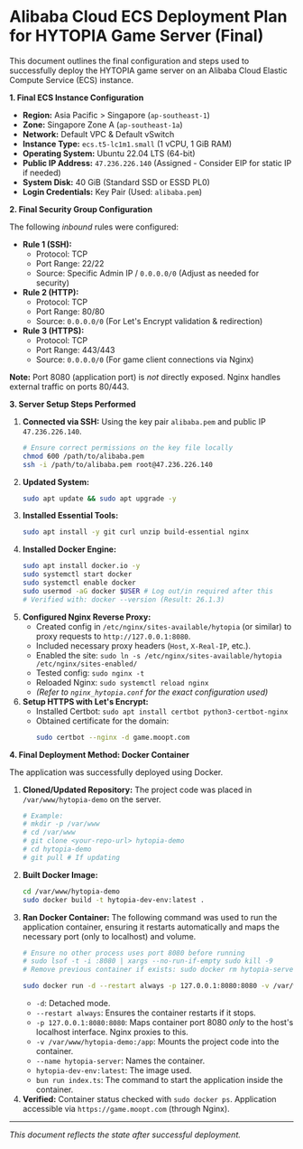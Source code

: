 # Alibaba Cloud ECS Deployment Plan for HYTOPIA Game Server (Final)

This document outlines the final configuration and steps used to successfully deploy the HYTOPIA game server on an Alibaba Cloud Elastic Compute Service (ECS) instance.

**1. Final ECS Instance Configuration**

*   **Region:** Asia Pacific > Singapore (`ap-southeast-1`)
*   **Zone:** Singapore Zone A (`ap-southeast-1a`)
*   **Network:** Default VPC & Default vSwitch
*   **Instance Type:** `ecs.t5-lc1m1.small` (1 vCPU, 1 GiB RAM)
*   **Operating System:** Ubuntu 22.04 LTS (64-bit)
*   **Public IP Address:** `47.236.226.140` (Assigned - Consider EIP for static IP if needed)
*   **System Disk:** 40 GiB (Standard SSD or ESSD PL0)
*   **Login Credentials:** Key Pair (Used: `alibaba.pem`)

**2. Final Security Group Configuration**

The following *inbound* rules were configured:

*   **Rule 1 (SSH):**
    *   Protocol: TCP
    *   Port Range: 22/22
    *   Source: Specific Admin IP / `0.0.0.0/0` (Adjust as needed for security)
*   **Rule 2 (HTTP):**
    *   Protocol: TCP
    *   Port Range: 80/80
    *   Source: `0.0.0.0/0` (For Let's Encrypt validation & redirection)
*   **Rule 3 (HTTPS):**
    *   Protocol: TCP
    *   Port Range: 443/443
    *   Source: `0.0.0.0/0` (For game client connections via Nginx)

**Note:** Port 8080 (application port) is *not* directly exposed. Nginx handles external traffic on ports 80/443.

**3. Server Setup Steps Performed**

1.  **Connected via SSH:** Using the key pair `alibaba.pem` and public IP `47.236.226.140`.
    ```bash
    # Ensure correct permissions on the key file locally
    chmod 600 /path/to/alibaba.pem
    ssh -i /path/to/alibaba.pem root@47.236.226.140
    ```
2.  **Updated System:**
    ```bash
    sudo apt update && sudo apt upgrade -y
    ```
3.  **Installed Essential Tools:**
    ```bash
    sudo apt install -y git curl unzip build-essential nginx
    ```
4.  **Installed Docker Engine:**
    ```bash
    sudo apt install docker.io -y
    sudo systemctl start docker
    sudo systemctl enable docker
    sudo usermod -aG docker $USER # Log out/in required after this
    # Verified with: docker --version (Result: 26.1.3)
    ```
5.  **Configured Nginx Reverse Proxy:**
    *   Created config in `/etc/nginx/sites-available/hytopia` (or similar) to proxy requests to `http://127.0.0.1:8080`.
    *   Included necessary proxy headers (`Host`, `X-Real-IP`, etc.).
    *   Enabled the site: `sudo ln -s /etc/nginx/sites-available/hytopia /etc/nginx/sites-enabled/`
    *   Tested config: `sudo nginx -t`
    *   Reloaded Nginx: `sudo systemctl reload nginx`
    *   *(Refer to `nginx_hytopia.conf` for the exact configuration used)*
6.  **Setup HTTPS with Let's Encrypt:**
    *   Installed Certbot: `sudo apt install certbot python3-certbot-nginx`
    *   Obtained certificate for the domain:
        ```bash
        sudo certbot --nginx -d game.moopt.com
        ```

**4. Final Deployment Method: Docker Container**

The application was successfully deployed using Docker.

1.  **Cloned/Updated Repository:** The project code was placed in `/var/www/hytopia-demo` on the server.
    ```bash
    # Example:
    # mkdir -p /var/www
    # cd /var/www
    # git clone <your-repo-url> hytopia-demo
    # cd hytopia-demo
    # git pull # If updating
    ```
2.  **Built Docker Image:**
    ```bash
    cd /var/www/hytopia-demo
    sudo docker build -t hytopia-dev-env:latest .
    ```
3.  **Ran Docker Container:** The following command was used to run the application container, ensuring it restarts automatically and maps the necessary port (only to localhost) and volume.
    ```bash
    # Ensure no other process uses port 8080 before running
    # sudo lsof -t -i :8080 | xargs --no-run-if-empty sudo kill -9
    # Remove previous container if exists: sudo docker rm hytopia-server

    sudo docker run -d --restart always -p 127.0.0.1:8080:8080 -v /var/www/hytopia-demo:/app --name hytopia-server hytopia-dev-env:latest bun run index.ts
    ```
    *   `-d`: Detached mode.
    *   `--restart always`: Ensures the container restarts if it stops.
    *   `-p 127.0.0.1:8080:8080`: Maps container port 8080 *only* to the host's localhost interface. Nginx proxies to this.
    *   `-v /var/www/hytopia-demo:/app`: Mounts the project code into the container.
    *   `--name hytopia-server`: Names the container.
    *   `hytopia-dev-env:latest`: The image used.
    *   `bun run index.ts`: The command to start the application inside the container.
4.  **Verified:** Container status checked with `sudo docker ps`. Application accessible via `https://game.moopt.com` (through Nginx).

---
*This document reflects the state after successful deployment.*
